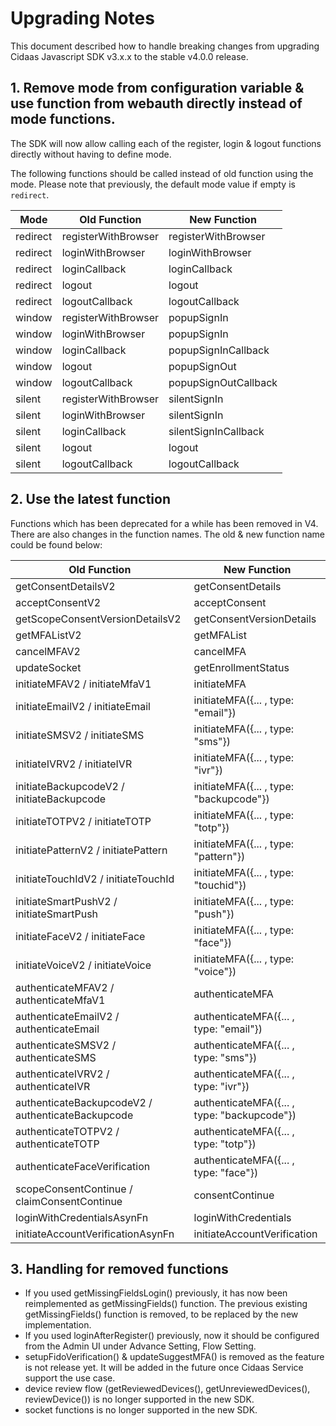 # Upgrading Notes
This document described how to handle breaking changes from upgrading Cidaas Javascript SDK v3.x.x to the stable v4.0.0 release.

## 1. Remove mode from configuration variable & use function from webauth directly instead of mode functions.

The SDK will now allow calling each of the register, login & logout functions directly without having to define mode. 

The following functions should be called instead of old function using the mode. Please note that previously, the default mode value if empty is `redirect`.

| Mode     | Old Function        | New Function         |
|----------|---------------------|----------------------|
| redirect | registerWithBrowser | registerWithBrowser  |
| redirect | loginWithBrowser    | loginWithBrowser     |
| redirect | loginCallback       | loginCallback        |
| redirect | logout              | logout               |
| redirect | logoutCallback      | logoutCallback       |
| window   | registerWithBrowser | popupSignIn          |
| window   | loginWithBrowser    | popupSignIn          |
| window   | loginCallback       | popupSignInCallback  |
| window   | logout              | popupSignOut         |
| window   | logoutCallback      | popupSignOutCallback |
| silent   | registerWithBrowser | silentSignIn         |
| silent   | loginWithBrowser    | silentSignIn         |
| silent   | loginCallback       | silentSignInCallback |
| silent   | logout              | logout               |
| silent   | logoutCallback      | logoutCallback       |

## 2. Use the latest function

Functions which has been deprecated for a while has been removed in V4. There are also changes in the function names. The old & new function name could be found below:

| Old Function                                      | New Function                                |
|---------------------------------------------------|---------------------------------------------|
| getConsentDetailsV2                               | getConsentDetails                           |
| acceptConsentV2                                   | acceptConsent                               |
| getScopeConsentVersionDetailsV2                   | getConsentVersionDetails               |
| getMFAListV2                                      | getMFAList                                  |
| cancelMFAV2                                       | cancelMFA                                   |
| updateSocket                                      | getEnrollmentStatus                                |
| initiateMFAV2 / initiateMfaV1                     | initiateMFA                                 |
| initiateEmailV2 / initiateEmail                   | initiateMFA({... , type: "email"})          |
| initiateSMSV2 / initiateSMS                       | initiateMFA({... , type: "sms"})            |
| initiateIVRV2 / initiateIVR                       | initiateMFA({... , type: "ivr"})            |
| initiateBackupcodeV2 / initiateBackupcode         | initiateMFA({... , type: "backupcode"})     |
| initiateTOTPV2 / initiateTOTP                     | initiateMFA({... , type: "totp"})           |
| initiatePatternV2 / initiatePattern               | initiateMFA({... , type: "pattern"})        |
| initiateTouchIdV2 / initiateTouchId               | initiateMFA({... , type: "touchid"})        |
| initiateSmartPushV2 / initiateSmartPush           | initiateMFA({... , type: "push"})           |
| initiateFaceV2 / initiateFace                     | initiateMFA({... , type: "face"})           |
| initiateVoiceV2 / initiateVoice                   | initiateMFA({... , type: "voice"})          |
| authenticateMFAV2 / authenticateMfaV1             | authenticateMFA                             |
| authenticateEmailV2 / authenticateEmail           | authenticateMFA({... , type: "email"})      |
| authenticateSMSV2 / authenticateSMS               | authenticateMFA({... , type: "sms"})        |
| authenticateIVRV2 / authenticateIVR               | authenticateMFA({... , type: "ivr"})        |
| authenticateBackupcodeV2 / authenticateBackupcode | authenticateMFA({... , type: "backupcode"}) |
| authenticateTOTPV2 / authenticateTOTP             | authenticateMFA({... , type: "totp"})       |
| authenticateFaceVerification            | authenticateMFA({... , type: "face"})       |
| scopeConsentContinue / claimConsentContinue   | consentContinue       |
| loginWithCredentialsAsynFn  | loginWithCredentials       |
| initiateAccountVerificationAsynFn   | initiateAccountVerification       |

## 3. Handling for removed functions

* If you used getMissingFieldsLogin() previously, it has now been reimplemented as getMissingFields() function. The previous existing getMissingFields() function is removed, to be replaced by the new implementation.
* If you used loginAfterRegister() previously, now it should be configured from the Admin UI under Advance Setting, Flow Setting.
* setupFidoVerification() & updateSuggestMFA() is removed as the feature is not release yet. It will be added in the future once Cidaas Service support the use case.
* device review flow (getReviewedDevices(), getUnreviewedDevices(), reviewDevice()) is no longer supported in the new SDK.
* socket functions is no longer supported in the new SDK.